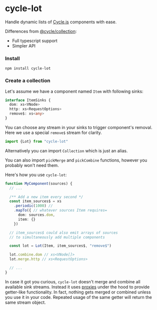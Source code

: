 # cycle-lot

Handle dynamic lists of [Cycle.js](https://github.com/cyclejs/cyclejs) components with ease.

Differences from [@cycle/collection](https://github.com/cyclejs/collection):

- Full typescript support
- Simpler API

### Install

`npm install cycle-lot`

### Create a collection

Let's assume we have a component named `Item` with following sinks:

```typescript
interface ItemSinks {
  dom: xs<VNode>
  http: xs<RequestOptions>
  remove$: xs<any>
}
```

You can choose any stream in your sinks to trigger component's removal. Here we use a special `remove$` stream for clarity.

```typescript
import {Lot} from "cycle-lot"
```

Alternatively you can import `Collection` which is just an alias.

You can also import `pickMerge` and `pickCombine` functions, however you probably won't need them.

Here's how you use `cycle-lot`:

```typescript
function MyComponent(sources) {
  // ...

  /** Add a new item every second */
  const item_sources$ = xs
    .periodic(1000) //
    .mapTo({ // whatever sources Item requires=
      dom: sources.dom,
      item: {}
    })

  // item_sources$ could also emit arrays of sources
  // to simultaneously add multiple components

  const lot = Lot(Item, item_sources$, "remove$")

  lot.combine.dom // xs<VNode[]>
  lot.merge.http // xs<RequestOptions>

  // ...
}
```

In case it got you curious, `cycle-lot` doesn't merge and combine all available sink streams. Instead it uses [proxies](https://developer.mozilla.org/en-US/docs/Web/JavaScript/Reference/Global_Objects/Proxy) under the hood to provide getter-like functionality. In fact, nothing gets merged or combined unless you use it in your code. Repeated usage of the same getter will return the same stream object.
